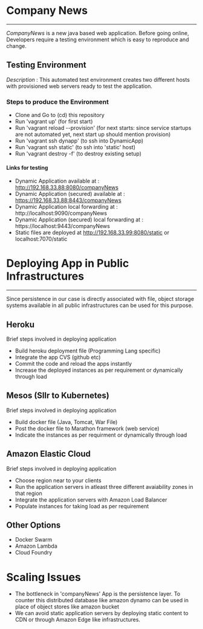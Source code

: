 # Company News
--------------

*CompanyNews* is a new java based web application.  Before going online, Developers require a testing environment which is easy to reproduce and change.

## Testing Environment
*Description* : This automated test environment creates two different hosts with provisioned web servers ready to test the application.  

### Steps to produce the Environment
- Clone and Go to (cd) this repository
- Run 'vagrant up' (for first start)
- Run 'vagrant reload --provision' (for next starts: since service startups are not automated yet, next start up should mention provision)
- Run 'vagrant ssh dynapp' (to ssh into DynamicApp)
- Run 'vagrant ssh static' (to ssh into 'static' host)
- Run 'vagrant destroy -f' (to destroy existing setup)

#### Links for testing
- Dynamic Application available at : http://192.168.33.88:8080/companyNews
- Dynamic Application (secured) available at : https://192.168.33.88:8443/companyNews
- Dynamic Application local forwarding at : http://localhost:9090/companyNews
- Dynamic Application (secured) local forwarding at : https://localhost:9443/companyNews
- Static files are deployed at http://192.168.33.99:8080/static or localhost:7070/static

# Deploying App in Public Infrastructures
-----------------------------------------

Since persistence in our case is directly associated with file, object storage systems available in all public infrastructures can be used for this purpose.

## Heroku
Brief steps involved in deploying application
- Build heroku deployment file (Programming Lang specific)
- Integrate the app CVS (github etc)
- Commit the code and reload the apps instantly
- Increase the deployed instances as per requirement or dynamically through load

## Mesos (Sllr to Kubernetes)
Brief steps involved in deploying application
- Build docker file (Java, Tomcat, War File)
- Post the docker file to Marathon framework (web service)
- Indicate the instances as per requirment or dynamically through load

## Amazon Elastic Cloud
Brief steps involved in deploying application
- Choose region near to your clients
- Run the application servers in atleast three different avaiability zones in that region
- Integrate the application servers with Amazon Load Balancer
- Populate instances for taking load as per requirement

## Other Options
- Docker Swarm
- Amazon Lambda
- Cloud Foundry

# Scaling Issues
- The bottleneck in 'companyNews' App is the persistence layer.  To counter this distributed database like amazon dynamo can be used in place of object stores like amazon bucket
- We can avoid static application servers by deploying static content to CDN or through Amazon Edge like infrastructures.